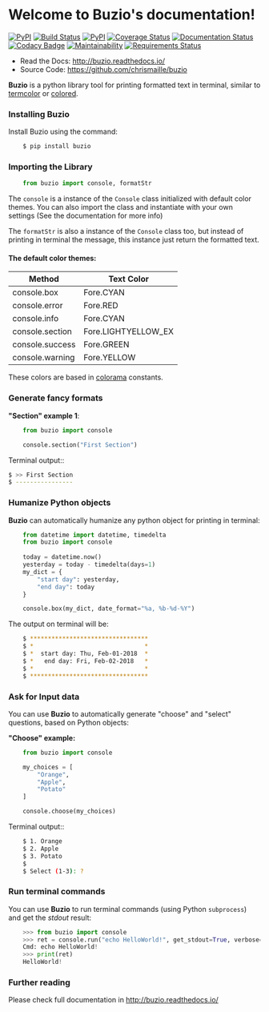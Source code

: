 Welcome to Buzio's documentation!
=================================

[![PyPI](https://img.shields.io/pypi/v/buzio.svg)](https://pypi.python.org/pypi/buzio)
[![Build Status](https://travis-ci.org/chrismaille/buzio.svg?branch=master)](https://travis-ci.org/chrismaille/buzio)
[![PyPI](https://img.shields.io/pypi/pyversions/buzio.svg)](https://pypi.python.org/pypi/buzio)
[![Coverage Status](https://coveralls.io/repos/github/chrismaille/buzio/badge.svg?branch=master)](https://coveralls.io/github/chrismaille/buzio?branch=master)
[![Documentation Status](https://readthedocs.org/projects/buzio/badge/?version=latest)](http://buzio.readthedocs.io/en/latest/?badge=latest)
[![Codacy Badge](https://api.codacy.com/project/badge/Grade/5a70e225a4744cbc828013eeb003f2d7)](https://www.codacy.com/app/chrismaille/buzio?utm_source=github.com&amp;utm_medium=referral&amp;utm_content=chrismaille/buzio&amp;utm_campaign=Badge_Grade)
[![Maintainability](https://api.codeclimate.com/v1/badges/c90dd31c86a382ce3d99/maintainability)](https://codeclimate.com/github/chrismaille/buzio/maintainability)
[![Requirements Status](https://requires.io/github/chrismaille/buzio/requirements.svg?branch=master)](https://requires.io/github/chrismaille/buzio/requirements/?branch=master)

* Read the Docs: http://buzio.readthedocs.io/
* Source Code: https://github.com/chrismaille/buzio

**Buzio** is a python library tool for printing formatted text in terminal, similar to [termcolor](https://pypi.python.org/pypi/termcolor) or [colored](https://pypi.python.org/pypi/colored).

### Installing Buzio

Install Buzio using the command:

```bash
    $ pip install buzio
```

### Importing the Library

```python
    from buzio import console, formatStr
```

The `console` is a instance of the `Console` class initialized with default color themes. You can also import the class and instantiate with your own settings (See the documentation for more info)

The `formatStr` is also a instance of the `Console` class too, but instead of printing in terminal the message, this instance just return the formatted text.

#### The default color themes:

|Method            | Text Color          |
|------------------|---------------------|
|console.box       |  Fore.CYAN          |
|console.error     |  Fore.RED           |
|console.info      |  Fore.CYAN          |
|console.section   |  Fore.LIGHTYELLOW_EX|
|console.success   |  Fore.GREEN         |
|console.warning   |  Fore.YELLOW        |

These colors are based in [colorama](https://pypi.python.org/pypi/colorama) constants.

### Generate fancy formats

**"Section" example 1**:

```python
    from buzio import console

    console.section("First Section")
```

Terminal output::

```bash
$ >> First Section
$ ----------------
```

### Humanize Python objects

**Buzio** can automatically humanize any python object for printing in terminal:

```python
    from datetime import datetime, timedelta
    from buzio import console
    
    today = datetime.now()
    yesterday = today - timedelta(days=1)
    my_dict = {
        "start day": yesterday,
        "end day": today
    }

    console.box(my_dict, date_format="%a, %b-%d-%Y")
```

The output on terminal will be:

```bash
    $ *********************************
    $ *                               *
    $ *  start day: Thu, Feb-01-2018  *
    $ *   end day: Fri, Feb-02-2018   *
    $ *                               *
    $ *********************************
```

### Ask for Input data

You can use **Buzio** to automatically generate "choose" and "select" questions, based on Python objects:

**"Choose" example:**

```python
    from buzio import console

    my_choices = [
        "Orange",
        "Apple",
        "Potato"
    ]

    console.choose(my_choices)
```

Terminal output::

```bash
    $ 1. Orange
    $ 2. Apple
    $ 3. Potato
    $ 
    $ Select (1-3): ?
```

### Run terminal commands

You can use **Buzio** to run terminal commands (using Python `subprocess`) and get the *stdout* result:

```python
    >>> from buzio import console
    >>> ret = console.run("echo HelloWorld!", get_stdout=True, verbose=True)
    Cmd: echo HelloWorld!
    >>> print(ret)
    HelloWorld!
```

### Further reading

Please check full documentation in http://buzio.readthedocs.io/
